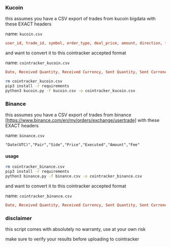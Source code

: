 ### Kucoin

this assumes you have a CSV export of trades from kucoin bigdata with these EXACT headers

name: `kucoin.csv`

```ini
user_id, trade_id, symbol, order_type, deal_price, amount, direction, funds, fee_currency, fee,	created_at,	created_date
```


and want to convert it to this cointracker accepted format

name: `cointracker_kucoin.csv`

```ini
Date, Received Quantity, Received Currency, Sent Quantity, Sent Currency, Fee Amount, Fee Currency
```	


```bash
rm cointracker_kucoin.csv
pip3 install -r requirements
python3 kucoin.py -f kucoin.csv -o cointracker_kucoin.csv
```




### Binance

this assumes you have a CSV export of trades from binance [https://www.binance.com/en/my/orders/exchange/usertrade] with these EXACT headers


name: `binance.csv`

```csv
"Date(UTC)","Pair","Side","Price","Executed","Amount","Fee"
```


#### usage

```bash
rm cointracker_binance.csv
pip3 install -r requirements
python3 binance.py -f binance.csv -o cointracker_binance.csv
```


and want to convert it to this cointracker accepted format

name: `cointracker_binance.csv`

```ini
Date, Received Quantity, Received Currency, Sent Quantity, Sent Currency, Fee Amount, Fee Currency
```



### disclaimer

this script comes with absolutely no warranty, use at your own risk

make sure to verify your results before uploading to cointracker
